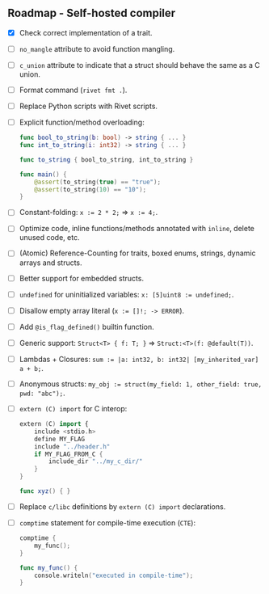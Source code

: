 ## Roadmap - Self-hosted compiler

- [X] Check correct implementation of a trait.
- [ ] `no_mangle` attribute to avoid function mangling.
- [ ] `c_union` attribute to indicate that a struct should behave the same as a C union.
- [ ] Format command (`rivet fmt .`).
- [ ] Replace Python scripts with Rivet scripts.
- [ ] Explicit function/method overloading:
    ```swift
    func bool_to_string(b: bool) -> string { ... }
    func int_to_string(i: int32) -> string { ... }

    func to_string { bool_to_string, int_to_string }

    func main() {
        @assert(to_string(true) == "true");
        @assert(to_string(10) == "10");
    }
    ```
- [ ] Constant-folding: `x := 2 * 2;` => `x := 4;`.
- [ ] Optimize code, inline functions/methods annotated with `inline`, 
    delete unused code, etc.
- [ ] (Atomic) Reference-Counting for traits, boxed enums, strings, dynamic arrays and structs.
- [ ] Better support for embedded structs.
- [ ] `undefined` for uninitialized variables: `x: [5]uint8 := undefined;`.
- [ ] Disallow empty array literal (`x := []!; -> ERROR`).
- [ ] Add `@is_flag_defined()` builtin function.
- [ ] Generic support: `Struct<T> { f: T; }` => `Struct:<T>(f: @default(T))`.
- [ ] Lambdas + Closures: `sum := |a: int32, b: int32| [my_inherited_var] a + b;`.
- [ ] Anonymous structs: `my_obj := struct(my_field: 1, other_field: true, pwd: "abc");`.
- [ ] `extern (C) import` for C interop:
    ```swift
    extern (C) import {
        include <stdio.h>
        define MY_FLAG
        include "../header.h"
        if MY_FLAG_FROM_C {
            include_dir "../my_c_dir/"
        }
    }

    func xyz() { }
    ```
- [ ] Replace `c/libc` definitions by `extern (C) import` declarations.
- [ ] `comptime` statement for compile-time execution (`CTE`):
    ```swift
    comptime {
        my_func();
    }

    func my_func() {
        console.writeln("executed in compile-time");
    }
    ```

